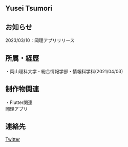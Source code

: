 ## Yusei Tsumori

## お知らせ
2023/03/10：岡理アプリリリース
## 所属・経歴
・岡山理科大学・総合情報学部・情報科学科(2021/04/03)
## 制作物関連
・Flutter関連<br>
岡理アプリ

## 連絡先
[Twitter](https://twitter.com/gadgelogger)


<!--
**gadgelogger/gadgelogger** is a ✨ _special_ ✨ repository because its `README.md` (this file) appears on your GitHub profile.

Here are some ideas to get you started:

- 🔭 I’m currently working on ...
- 🌱 I’m currently learning ...
- 👯 I’m looking to collaborate on ...
- 🤔 I’m looking for help with ...
- 💬 Ask me about ...
- 📫 How to reach me: ...
- 😄 Pronouns: ...
- ⚡ Fun fact: ...
-->
